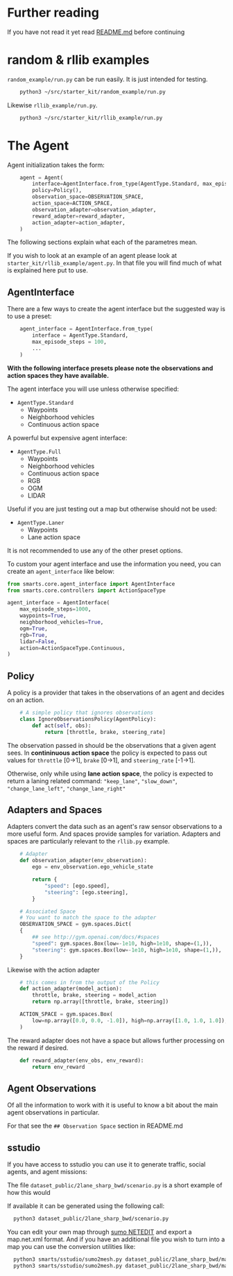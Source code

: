 # Further reading

If you have not read it yet read [README.md](README.md) before continuing

# random & rllib examples

`random_example/run.py` can be run easily. It is just intended for testing.

```bash
    python3 ~/src/starter_kit/random_example/run.py
```

Likewise `rllib_example/run.py`.

```bash
    python3 ~/src/starter_kit/rllib_example/run.py
```

# The Agent

Agent initialization takes the form:

```python
    agent = Agent(
        interface=AgentInterface.from_type(AgentType.Standard, max_episode_steps=500),
        policy=Policy(),
        observation_space=OBSERVATION_SPACE,
        action_space=ACTION_SPACE,
        observation_adapter=observation_adapter,
        reward_adapter=reward_adapter,
        action_adapter=action_adapter,
    )
```

The following sections explain what each of the parametres mean.

If you wish to look at an example of an agent please look at `starter_kit/rllib_example/agent.py`. In that file you will find much of what is explained here put to use.

## AgentInterface

There are a few ways to create the agent interface but the suggested way is to use a preset:

```python
    agent_interface = AgentInterface.from_type(
        interface = AgentType.Standard,
        max_episode_steps = 100, 
        ...
    )
```

**With the following interface presets please note the observations and action spaces they have available.**

The agent interface you will use unless otherwise specified: 
 - `AgentType.Standard`  
    - Waypoints
    - Neighborhood vehicles
    - Continuous action space

A powerful but expensive agent interface: 
 - `AgentType.Full`  
    - Waypoints
    - Neighborhood vehicles
    - Continuous action space
    - RGB
    - OGM
    - LIDAR

Useful if you are just testing out a map but otherwise should not be used:
 - `AgentType.Laner`
    - Waypoints
    - Lane action space

It is not recommended to use any of the other preset options.

To custom your agent interface and use the information you need, you can create an `agent_interface` like below:
```python
from smarts.core.agent_interface import AgentInterface
from smarts.core.controllers import ActionSpaceType

agent_interface = AgentInterface(
    max_episode_steps=1000,
    waypoints=True,
    neighborhood_vehicles=True,
    ogm=True,
    rgb=True,
    lidar=False,
    action=ActionSpaceType.Continuous,
)
```


## Policy

A policy is a provider that takes in the observations of an agent and decides on an action.

```python
    # A simple policy that ignores observations
    class IgnoreObservationsPolicy(AgentPolicy):
        def act(self, obs):
            return [throttle, brake, steering_rate]
```
The observation passed in should be the observations that a given agent sees. In **contininuous action space** the policy is expected to pass out values for `throttle` [0->1], `brake` [0->1], and `steering_rate` [-1->1].

Otherwise, only while using **lane action space**, the policy is expected to return a laning related command: `"keep_lane"`, `"slow_down"`, `"change_lane_left"`, `"change_lane_right"`

## Adapters and Spaces

Adapters convert the data such as an agent's raw sensor observations to a more useful form. And spaces provide samples for variation. Adapters and spaces are particularly relevant to the `rllib.py` example.

```python
    # Adapter
    def observation_adapter(env_observation):
        ego = env_observation.ego_vehicle_state

        return {
            "speed": [ego.speed],
            "steering": [ego.steering],
        }

    # Associated Space
    # You want to match the space to the adapter
    OBSERVATION_SPACE = gym.spaces.Dict(
    {
        ## see http://gym.openai.com/docs/#spaces
        "speed": gym.spaces.Box(low=-1e10, high=1e10, shape=(1,)),
        "steering": gym.spaces.Box(low=-1e10, high=1e10, shape=(1,)),        
    }
```

Likewise with the action adapter

```python
    # this comes in from the output of the Policy
    def action_adapter(model_action):
        throttle, brake, steering = model_action
        return np.array([throttle, brake, steering])

    ACTION_SPACE = gym.spaces.Box(
        low=np.array([0.0, 0.0, -1.0]), high=np.array([1.0, 1.0, 1.0]), dtype=np.float32
    )
```

The reward adapter does not have a space but allows further processing on the reward if desired.

```python
    def reward_adapter(env_obs, env_reward):
        return env_reward
```

## Agent Observations

Of all the information to work with it is useful to know a bit about the main agent observations in particular.

For that see the `## Observation Space` section in README.md

## sstudio

If you have access to sstudio you can use it to generate traffic, social agents, and agent missions:

The file `dataset_public/2lane_sharp_bwd/scenario.py` is a short example of how this would

If available it can be generated using the following call:

```bash
  python3 dataset_public/2lane_sharp_bwd/scenario.py
```

You can edit your own map through [sumo NETEDIT](https://sumo.dlr.de/docs/NETEDIT.html) and export a map.net.xml format.
And if you have an additional file you wish to turn into a map you can use the conversion utilities like:

```bash
  python3 smarts/sstudio/sumo2mesh.py dataset_public/2lane_sharp_bwd/map.net.xml dataset_public/2lane_sharp_bwd/map.glb --format=glb
  python3 smarts/sstudio/sumo2mesh.py dataset_public/2lane_sharp_bwd/map.net.xml dataset_public/2lane_sharp_bwd/map.egg --format=egg
```
